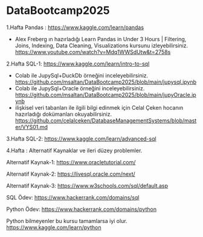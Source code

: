 # DataBootcamp2025

1.Hafta Pandas : 
https://www.kaggle.com/learn/pandas
- Alex Freberg ın hazırladığı Learn Pandas in Under 3 Hours | Filtering, Joins, Indexing, Data Cleaning, Visualizations kursunu izleyebilirsiniz.
  https://www.youtube.com/watch?v=Mdq1WWSdUtw&t=2758s
  
2.Hafta SQL-1: 
https://www.kaggle.com/learn/intro-to-sql
- Colab ile JupySql+DuckDb örneğini inceleyebilirsiniz. https://github.com/msaltan/DataBootcamp2025/blob/main/jupysql.ipynb
- Colab ile JupySql+Oracle örneğini inceleyebilirsiniz. https://github.com/msaltan/DataBootcamp2025/blob/main/jupyOracle.ipynb
- ilişkisel veri tabanları ile ilgili bilgi edinmek için
Celal Çeken hocanın hazırladığı dokümanları okuyabilirsiniz.
https://github.com/celalceken/DatabaseManagementSystems/blob/master/VYS01.md


3.Hafta SQL-2: 
https://www.kaggle.com/learn/advanced-sql

4.Hafta : 
Alternatif Kaynaklar ve ileri düzey problemler.

Alternatif Kaynak-1: 
https://www.oracletutorial.com/

Alternatif Kaynak-2: 
https://livesql.oracle.com/next/

Alternatif Kaynak-3: 
https://www.w3schools.com/sql/default.asp

SQL Ödev: 
https://www.hackerrank.com/domains/sql 

Python Ödev: 
https://www.hackerrank.com/domains/python


Python bilmeyenler bu kursu tamamlarsa iyi olur. 
https://www.kaggle.com/learn/python

